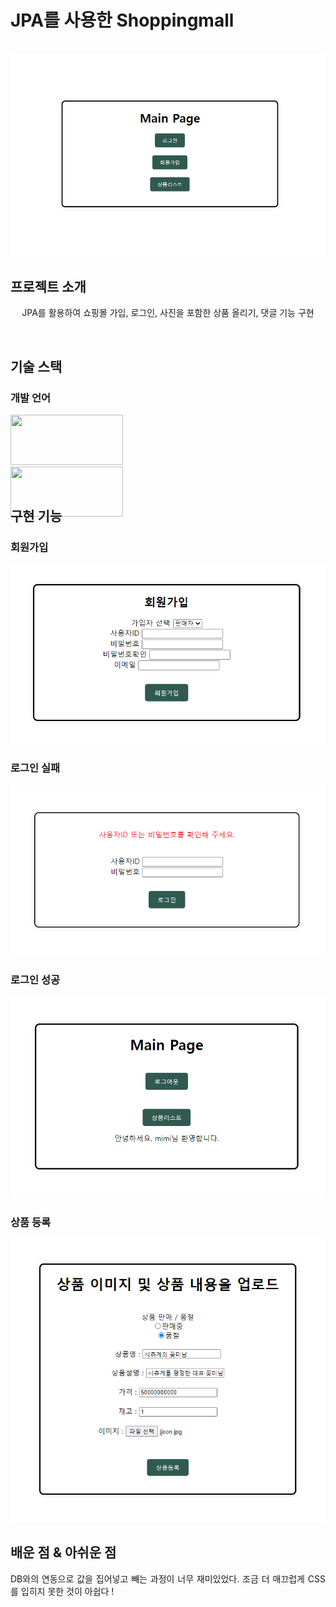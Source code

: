 # JPA를 사용한 Shoppingmall

<p align="center">
  <br>
  <img src="./img/index.PNG">
  <br>
</p>

## 프로젝트 소개

<p align="center">
JPA를 활용하여 쇼핑몰 가입, 로그인,  사진을 포함한 상품 올리기, 댓글 기능 구현
</p>

<br>

## 기술 스택

### 개발 언어

<div style="width: 200px; height: 100px;">
  <img src="https://img.shields.io/badge/java-007396?style=for-the-badge&logo=java&logoColor=white" width="180" height="80"> 
  <img src="https://img.shields.io/badge/html5-E34F26?style=for-the-badge&logo=html5&logoColor=white" width="180" height="80">
</div>

<br>

## 구현 기능

### 회원가입

<img src="./img/signup.PNG">

### 로그인 실패

<img src="./img/loginError.PNG">

### 로그인 성공

<img src="./img/afterLoginIIndex.PNG">

### 상품 등록

<img src="./img/add.PNG">

<br>

## 배운 점 & 아쉬운 점

<p align="justify">
DB와의 연동으로 값을 집어넣고 빼는 과정이 너무 재미있었다.  조금 더 매끄럽게 CSS를 입히지 못한 것이 아쉽다 ! 
</p>

<br>
